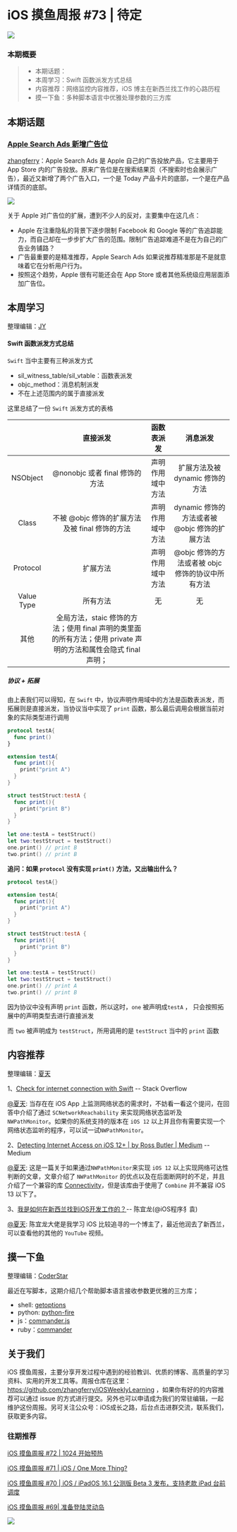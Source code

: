 # iOS 摸鱼周报 #73 | 待定

![](https://cdn.zhangferry.com/Images/moyu_weekly_cover.jpeg)

### 本期概要

> * 本期话题：
> * 本周学习：Swift 函数派发方式总结
> * 内容推荐：网络监控内容推荐，iOS 博主在新西兰找工作的心路历程
> * 摸一下鱼：多种脚本语言中优雅处理参数的三方库

## 本期话题

### [Apple Search Ads 新增广告位](https://searchads.apple.com/advanced "Apple Search Ads 新增广告位")

[zhangferry](zhangferry.com)：Apple Search Ads 是 Apple 自己的广告投放产品，它主要用于 App Store 内的广告投放。原来广告位是在搜索结果页（不搜索时也会展示广告），最近又新增了两个广告入口，一个是 Today 产品卡片的底部，一个是在产品详情页的底部。

![](https://cdn.zhangferry.com/Images/20221027230936.png)

关于 Apple 对广告位的扩展，遭到不少人的反对，主要集中在这几点：

* Apple 在注重隐私的背景下逐步限制 Facebook 和 Google 等的广告追踪能力，而自己却在一步步扩大广告的范围。限制广告追踪难道不是在为自己的广告业务铺路？
* 广告最重要的是精准推荐，Apple Search Ads 如果说推荐精准那是不是就意味着它在分析用户行为。
* 按照这个趋势，Apple 很有可能还会在 App Store 或者其他系统级应用层面添加广告位。

## 本周学习

整理编辑：[JY](https://juejin.cn/user/1574156380931144/posts)

#### Swift 函数派发方式总结

`Swift` 当中主要有三种派发方式
- sil_witness_table/sil_vtable：函数表派发
- objc_method：消息机制派发
- 不在上述范围内的属于直接派发



这里总结了一份 `Swift` 派发方式的表格

|            |                         **直接派发**                         |  **函数表派发**  |                   **消息派发**                   |
| :--------: | :----------------------------------------------------------: | :--------------: | :----------------------------------------------: |
|  NSObject  |                @nonobjc 或者 final 修饰的方法                | 声明作用域中方法 |         扩展方法及被 dynamic 修饰的方法          |
|   Class    |        不被 @objc 修饰的扩展方法及被 final 修饰的方法        | 声明作用域中方法 |  dynamic 修饰的方法或者被 @objc 修饰的扩展方法   |
|  Protocol  |                           扩展方法                           | 声明作用域中方法 | @objc 修饰的方法或者被 objc 修饰的协议中所有方法 |
| Value Type |                           所有方法                           |        无        |                        无                        |
|    其他    | 全局方法，staic 修饰的方法；使用 final 声明的类里面的所有方法；使用 private 声明的方法和属性会隐式 final 声明； |                  |                                                  |

##### 协议 + 拓展

由上表我们可以得知，在 `Swift` 中，协议声明作用域中的方法是函数表派发，而拓展则是直接派发，当协议当中实现了 `print` 函数，那么最后调用会根据当前对象的实际类型进行调用 

```Swift
protocol testA{
  func print()
}

extension testA{
  func print(){
    print("print A")
  }
}

struct testStruct:testA {
  func print(){
    print("print B")
  }
}

let one:testA = testStruct()
let two:testStruct = testStruct()
one.print() // print B
two.print() // print B
```

**追问：如果 `protocol` 没有实现 `print()` 方法，又出输出什么？**

```swift
protocol testA{}

extension testA{
  func print(){
    print("print A")
  }
}

struct testStruct:testA {
  func print(){
    print("print B")
  }
}

let one:testA = testStruct()
let two:testStruct = testStruct()
one.print() // print A
two.print() // print B
```

因为协议中没有声明 `print` 函数，所以这时，`one` 被声明成`testA` ， 只会按照拓展中的声明类型去进行直接派发

而 `two` 被声明成为 `testStruct`，所用调用的是 `testStruct` 当中的 `print` 函数


## 内容推荐

整理编辑：[夏天](https://juejin.cn/user/3298190611456638)

1、[Check for internet connection with Swift](https://stackoverflow.com/questions/30743408/check-for-internet-connection-with-swift "Check for internet connection with Swift") -- Stack Overflow

[@夏天](https://juejin.cn/user/3298190611456638): 当存在在 iOS App 上监测网络状态的需求时，不妨看一看这个提问，在回答中介绍了通过 `SCNetworkReachability` 来实现网络状态监听及 `NWPathMonitor`。如果你的系统支持的版本在 `iOS 12` 以上并且你有需要实现一个网络状态监听的程序，可以试一试`NWPathMonitor`。

2、[Detecting Internet Access on iOS 12+ | by Ross Butler | Medium](https://medium.com/@rwbutler/nwpathmonitor-the-new-reachability-de101a5a8835 "Detecting Internet Access on iOS 12+ | by Ross Butler | Medium") -- Medium

[@夏天](https://juejin.cn/user/3298190611456638): 这是一篇关于如果通过`NWPathMonitor`来实现 `iOS 12` 以上实现网络可达性判断的文章，文章介绍了 `NWPathMonitor` 的优点以及在后面断网时的不足，并且介绍了一个兼容的库 [Connectivity](https://github.com/rwbutler/Connectivity)，但是该库由于使用了 `Combine` 并不兼容 iOS 13 以下了。

3、[我是如何在新西兰找到iOS开发工作的？](https://www.youtube.com/channel/UCiEbxa6e5o3mtBJIwhRxbHA?sub_confirmation=1 "我是如何在新西兰找到iOS开发工作的？")-- 陈宜龙(@iOS程序犭袁)

[@夏天](https://juejin.cn/user/3298190611456638):  陈宜龙大佬是我学习 iOS 比较追寻的一个博主了，最近他润去了新西兰，可以查看他的其他的  `YouTube`  视频。


## 摸一下鱼

整理编辑：[CoderStar](https://mp.weixin.qq.com/mp/homepage?__biz=MzU4NjQ5NDYxNg==&hid=1&sn=659c56a4ceebb37b1824979522adbb15&scene=18)

最近在写脚本，这期介绍几个帮助脚本语言接收参数更优雅的三方库；

- shell: [getoptions](https://github.com/ko1nksm/getoptions "getoptions")
- python: [python-fire](https://github.com/google/python-fire "python-fire")
- js：[commander.js](https://github.com/tj/commander.js "commander.js")
- ruby：[commander](https://github.com/commander-rb/commander "commander")


## 关于我们

iOS 摸鱼周报，主要分享开发过程中遇到的经验教训、优质的博客、高质量的学习资料、实用的开发工具等。周报仓库在这里：https://github.com/zhangferry/iOSWeeklyLearning ，如果你有好的的内容推荐可以通过 issue 的方式进行提交。另外也可以申请成为我们的常驻编辑，一起维护这份周报。另可关注公众号：iOS成长之路，后台点击进群交流，联系我们，获取更多内容。

### 往期推荐

[iOS 摸鱼周报 #72 | 1024 开始预热](https://mp.weixin.qq.com/s/WUVAHbJe_dmA-DVFXpF2Qw)

[iOS 摸鱼周报 #71 | iOS / One More Thing?](https://mp.weixin.qq.com/s/0mAKYvVuPLKEA2qnsNfCvQ)

[iOS 摸鱼周报 #70 | iOS / iPadOS 16.1 公测版 Beta 3 发布，支持老款 iPad 台前调度](https://mp.weixin.qq.com/s/rSPC8lgvUKPKfgR53xdHqg)

[iOS 摸鱼周报 #69| 准备登陆灵动岛](https://mp.weixin.qq.com/s/5chb-a9u7VMdLis1FG6B6Q)

![](https://cdn.zhangferry.com/Images/WechatIMG384.jpeg)
